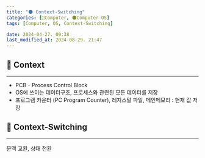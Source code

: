 ```yaml
---
title: "🌑 Context-Switching"
categories: [💫Computer, 🌑Computer-OS]
tags: [Computer, OS, Context-Switching]

date: 2024-04-27. 09:38
last_modified_at: 2024-08-29. 21:47
---
```


## 💫 Context

---

- PCB - Process Control Block
- OS에 쓰이는 데이터구조, 프로세스와 관련된 모든 데이터를 저장
- 프로그램 카운터 (PC Program Counter), 레지스털 파일, 메인메모리 : 현재 값 저장

## 💫 Context-Switching

---

문맥 교환, 상태 전환
